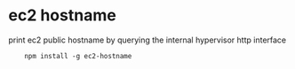 # ec2 hostname

print ec2 public hostname by querying the internal hypervisor http interface

```
	npm install -g ec2-hostname
```